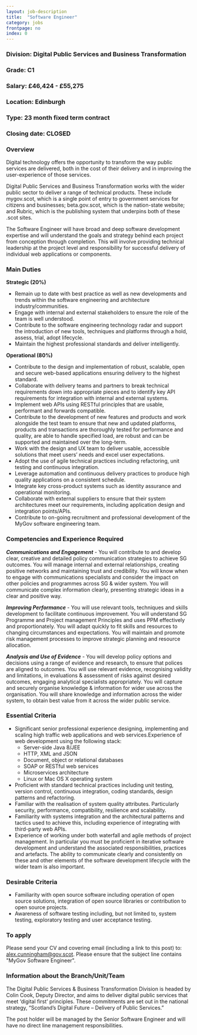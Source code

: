 ```yaml
---
layout: job-description
title:  "Software Engineer"
category: jobs
frontpage: no
index: 0
---
```


### Division: Digital Public Services and Business Transformation
### Grade: C1
### Salary: &pound;46,424 - &pound;55,275
### Location: Edinburgh
### Type: 23 month fixed term contract
### Closing date: CLOSED

### Overview

Digital technology offers the opportunity to transform the way public services are delivered, both in the cost of their delivery and in improving the user-experience of those services.

Digital Public Services and Business Transformation works with the wider public sector to deliver a range of technical products. These include mygov.scot, which is a single point of entry to government services for citizens and businesses; beta.gov.scot, which is the nation-state website; and Rubric, which is the publishing system that underpins both of these .scot sites.

The Software Engineer will have broad and deep software development expertise and will understand the goals and strategy behind each project from conception through completion. This will involve providing technical leadership at the project level and responsibility for successful delivery of individual web applications or components.

### Main Duties

**Strategic (20%)**

* Remain up to date with best practice as well as new developments and trends within the software engineering and architecture industry/communities.
* Engage with internal and external stakeholders to ensure the role of the team is well understood.
* Contribute to the software engineering technology radar and support the introduction of new tools, techniques and platforms through a hold, assess, trial, adopt lifecycle.
* Maintain the highest professional standards and deliver intelligently.

**Operational (80%)**

* Contribute to the design and implementation of robust, scalable, open and secure web-based applications ensuring delivery to the highest standard.
* Collaborate with delivery teams and partners to break technical requirements down into appropriate pieces and to identify key API requirements for integration with internal and external systems.
* Implement web APIs using RESTful principles that are usable, performant and forwards compatible.
* Contribute to the development of new features and products and work alongside the test team to ensure that new and updated platforms, products and transactions are thoroughly tested for performance and quality, are able to handle specified load, are robust and can be supported and maintained over the long-term.
* Work with the design and UX team to deliver usable, accessible solutions that meet users’ needs and excel user expectations.
* Adopt the use of agile technical practices including refactoring, unit testing and continuous integration.
* Leverage automation and continuous delivery practices to produce high quality applications on a consistent schedule.
* Integrate key cross-product systems such as identity assurance and operational monitoring.
* Collaborate with external suppliers to ensure that their system architectures meet our requirements, including application design and integration points/APIs.
* Contribute to on-going recruitment and professional development of the MyGov software engineering team.

### Competencies and Experience Required

***Communications and Engagement*** - You will contribute to and develop clear, creative and detailed policy communication strategies to achieve SG outcomes. You will manage internal and external relationships, creating positive networks and maintaining trust and credibility. You will know when to engage with communications specialists and consider the impact on other policies and programmes across SG & wider system. You will communicate complex information clearly, presenting strategic ideas in a clear and positive way.

***Improving Performance*** - You will use relevant tools, techniques and skills development to facilitate continuous improvement. You will understand SG Programme and Project management Principles and uses PPM effectively and proportionately. You will adapt quickly to fit skills and resources to changing circumstances and expectations. You will maintain and promote risk management processes to improve strategic planning and resource allocation.

***Analysis and Use of Evidence*** - You will develop policy options and decisions using a range of evidence and research, to ensure that polices are aligned to outcomes. You will use relevant evidence, recognising validity and limitations, in evaluations & assessment of risks against desired outcomes, engaging analytical specialists appropriately. You will capture and securely organise knowledge & information for wider use across the organisation. You will share knowledge and information across the wider system, to obtain best value from it across the wider public service.

### Essential Criteria

* Significant senior professional experience designing, implementing and scaling high traffic web applications and web services.Experience of web development using the following stack:
  - Server-side Java 8/JEE
  - HTTP, XML and JSON
  - Document, object or relational databases
  - SOAP or RESTful web services
  - Microservices architecture
  - Linux or Mac OS X operating system
* Proficient with standard technical practices including unit testing, version control, continuous integration, coding standards, design patterns and refactoring.
* Familiar with the realisation of system quality attributes. Particularly security, performance, compatibility, resilience and scalability.
* Familiarity with systems integration and the architectural patterns and tactics used to achieve this, including experience of integrating with third-party web APIs.
* Experience of working under both waterfall and agile methods of project management. In particular you must be proficient in iterative software development and understand the associated responsibilities, practices and artefacts. The ability to communicate clearly and consistently on these and other elements of the software development lifecycle with the wider team is also important.

### Desirable Criteria

* Familiarity with open source software including operation of open source solutions, integration of open source libraries or contribution to open source projects.
* Awareness of software testing including, but not limited to, system testing, exploratory testing and user acceptance testing.

### To apply

Please send your CV and covering email (including a link to this post) to: <a href="mailto:alex.cunningham@gov.scot">alex.cunningham@gov.scot</a>. Please ensure that the subject line contains "MyGov Software Engineer".

### Information about the Branch/Unit/Team

The Digital Public Services & Business Transformation Division is headed by Colin Cook, Deputy Director, and aims to deliver digital public services that meet ‘digital first’ principles. These commitments are set out in the national strategy, “Scotland’s Digital Future – Delivery of Public Services.”

The post holder will be managed by the Senior Software Engineer and will have no direct line management responsibilities.
